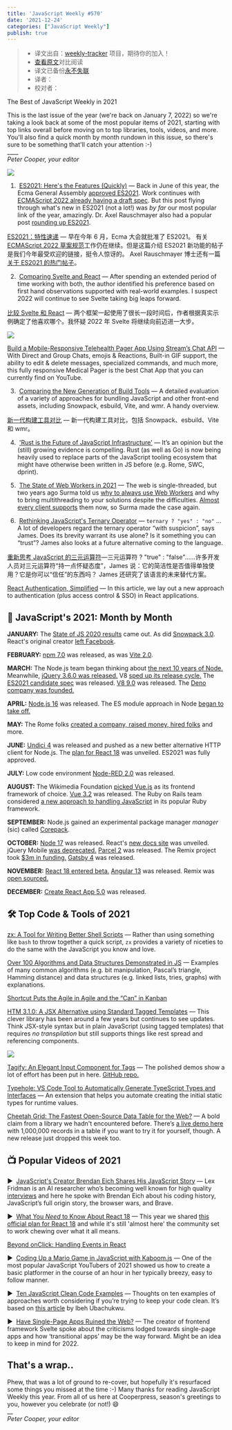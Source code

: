 ```yaml
---
title: 'JavaScript Weekly #570'
date: '2021-12-24'
categories: ["JavaScript Weekly"]
publish: true
---
```

> * 译文出自：[weekly-tracker](https://github.com/FEDarling/weekly-tracker) 项目，期待你的加入！
> * [查看原文](https://javascriptweekly.com/link/117985/web)对比阅读
> * 译文已备份[永不失联]()
> * 译者：
> * 校对者：

The Best of JavaScript Weekly in 2021

This is the last issue of the year (we're back on January 7, 2022) so we're taking a look back at some of the most popular items of 2021, starting with top links overall before moving on to top libraries, tools, videos, and more. You'll also find a quick month by month rundown in this issue, so there's sure to be something that'll catch your attention :-)  
\_\_\_\_  
_Peter Cooper, your editor_

![](https://res.cloudinary.com/cpress/image/upload/w_1280,e_sharpen:60/qibevt2smrj4qldfqbed.jpg)

1.  [ES2021: Here's the Features (Quickly)](https://javascriptweekly.com/link/117997/web "h3manth.com") — Back in June of this year, the Ecma General Assembly [approved ES2021](https://javascriptweekly.com/link/117998/web). Work continues with [ECMAScript 2022 already having a draft spec](https://javascriptweekly.com/link/117999/web). But this post flying through what's new in ES2021 (not a lot!) was _by far_ our most popular link of the year, amazingly. Dr. Axel Rauschmayer also had a popular post [rounding up ES2021](https://javascriptweekly.com/link/118000/web).

[ES2021：特性速递](./es2021_new_feature.md) — 早在今年 6 月，Ecma 大会就批准了 ES2021。 有关[ECMAScript 2022 草案规范](https://tc39.es/ecma262/)工作仍在继续。但是这篇介绍 ES2021 新功能的帖子是我们今年最受欢迎的链接，挺令人惊讶的。 Axel Rauschmayer 博士还有一篇[关于 ES2021 的热门帖子](https://2ality.com/2020/09/ecmascript-2021.html)。

2.  [Comparing Svelte and React](https://javascriptweekly.com/link/118001/web "www.jackfranklin.co.uk") — After spending an extended period of time working with both, the author identified his preference based on first hand observations supported with real-world examples. I suspect 2022 will continue to see Svelte taking big leaps forward.

[比较 Svelte 和 React](./svelte_vs_react.md) — 两个框架一起使用了很长一段时间后，作者根据真实示例确定了他喜欢哪个。我怀疑 2022 年 Svelte 将继续向前迈进一大步。

[![](https://copm.s3.amazonaws.com/8199e33c.png)](https://javascriptweekly.com/link/117986/web)

[Build a Mobile-Responsive Telehealth Pager App Using Stream’s Chat API](https://javascriptweekly.com/link/117986/web "getstream.io") — With Direct and Group Chats, emojis & Reactions, Built-in GIF support, the ability to edit & delete messages, specialized commands, and much more, this fully responsive Medical Pager is the best Chat App that you can currently find on YouTube.

3.  [Comparing the New Generation of Build Tools](https://javascriptweekly.com/link/118002/web "css-tricks.com") — A detailed evaluation of a variety of approaches for bundling JavaScript and other front-end assets, including Snowpack, esbuild, Vite, and wmr. A handy overview.

[新一代构建工具对比](./build_tools_compare.md) — 新一代构建工具对比，包括 Snowpack、esbuild、Vite 和 wmr。

4.  ['Rust is the Future of JavaScript Infrastructure'](https://javascriptweekly.com/link/118003/web "leerob.io") — It’s an opinion but the (still) growing evidence is compelling. Rust (as well as Go) is now being heavily used to replace parts of the JavaScript tooling ecosystem that might have otherwise been written in JS before (e.g. Rome, SWC, dprint).

5.  [The State of Web Workers in 2021](https://javascriptweekly.com/link/118004/web "www.smashingmagazine.com") — The web is single-threaded, but two years ago Surma told us [why to always use Web Workers](https://javascriptweekly.com/link/118005/web) and why to bring multithreading to your solutions despite the difficulties. [Almost every client supports](https://javascriptweekly.com/link/118006/web) them now, so Surma made the case again.

6.  [Rethinking JavaScript's Ternary Operator](https://javascriptweekly.com/link/118007/web "jrsinclair.com") — `ternary ? "yes" : "no"` … A lot of developers regard the ternary operator “with suspicion”, says James. Does its brevity warrant its use alone? Is it something you can “trust”? James also looks at a future alternative coming to the language.

[重新思考 JavaScript 的三元运算符](./ternary.md)—三元运算符 ? "true" : "false"……许多开发人员对三元运算符“持一点怀疑态度”，James 说：它的简洁性是否值得单独使用？它是你可以“信任”的东西吗？ James 还研究了该语言的未来替代方案。

[React Authentication, Simplified](https://javascriptweekly.com/link/117992/web "userfront.com") — In this article, we lay out a new approach to authentication (plus access control & SSO) in React applications.

## 📅 JavaScript's 2021: Month by Month

**JANUARY:** The [State of JS 2020 results](https://javascriptweekly.com/link/118008/web) came out. As did [Snowpack 3.0](https://javascriptweekly.com/link/118009/web). React's original creator [left Facebook](https://javascriptweekly.com/link/118010/web).

**FEBRUARY:** [npm 7.0](https://javascriptweekly.com/link/118011/web) was released, as was [Vite 2.0](https://javascriptweekly.com/link/118012/web).

**MARCH:** The Node.js team began thinking about [the next 10 years of Node.](https://javascriptweekly.com/link/118013/web) Meanwhile, [jQuery 3.6.0 was released.](https://javascriptweekly.com/link/118014/web) V8 [sped up its release cycle.](https://javascriptweekly.com/link/118015/web) The [ES2021 candidate spec](https://javascriptweekly.com/link/118016/web) was released. [V8 9.0](https://javascriptweekly.com/link/118017/web) was released. The [Deno company was founded.](https://javascriptweekly.com/link/118018/web)

**APRIL:** [Node.js 16](https://javascriptweekly.com/link/118019/web) was released. The ES module approach in Node [began to take off.](https://javascriptweekly.com/link/118020/web)

**MAY:** The Rome folks [created a company, raised money, hired folks](https://javascriptweekly.com/link/118021/web) and more.

**JUNE:** [Undici 4](https://javascriptweekly.com/link/118022/web) was released and pushed as a new better alternative HTTP client for Node.js. The [plan for React 18](https://javascriptweekly.com/link/118023/web) was unveiled. ES2021 was fully approved.

**JULY:** Low code environment [Node-RED 2.0](https://javascriptweekly.com/link/118024/web) was released.

**AUGUST:** The Wikimedia Foundation [picked Vue.js](https://javascriptweekly.com/link/118025/web) as its frontend framework of choice. [Vue 3.2](https://javascriptweekly.com/link/118026/web) was released. The Ruby on Rails team considered [a new approach to handling JavaScript](https://javascriptweekly.com/link/118027/web) in its popular Ruby framework.

**SEPTEMBER:** Node.js gained an experimental package manager _manager_ (sic) called [Corepack](https://javascriptweekly.com/link/118028/web).

**OCTOBER:** [Node 17](https://javascriptweekly.com/link/118029/web) was released. React's [new docs site](https://javascriptweekly.com/link/118030/web) was unveiled. jQuery Mobile [was deprecated.](https://javascriptweekly.com/link/118031/web) [Parcel 2](https://javascriptweekly.com/link/118032/web) was released. The Remix project took [$3m in funding.](https://javascriptweekly.com/link/118033/web) [Gatsby 4](https://javascriptweekly.com/link/118034/web) was released.

**NOVEMBER:** [React 18 entered beta.](https://javascriptweekly.com/link/118035/web) [Angular 13](https://javascriptweekly.com/link/118036/web) was released. Remix was [open sourced.](https://javascriptweekly.com/link/118037/web)

**DECEMBER:** [Create React App 5.0](https://javascriptweekly.com/link/118038/web) was released.

## 🛠 Top Code & Tools of 2021

[zx: A Tool for Writing Better Shell Scripts](https://javascriptweekly.com/link/118039/web "github.com") — Rather than using something like `bash` to throw together a quick script, `zx` provides a variety of niceties to do the same with the JavaScript you know and love.

[Over 100 Algorithms and Data Structures Demonstrated in JS](https://javascriptweekly.com/link/118040/web "github.com") — Examples of many common algorithms (e.g. bit manipulation, Pascal’s triangle, Hamming distance) and data structures (e.g. linked lists, tries, graphs) with explanations.

[Shortcut Puts the Agile in Agile and the “Can” in Kanban](https://javascriptweekly.com/link/117996/web "shortcut.com")

[HTM 3.1.0: A JSX Alternative using Standard Tagged Templates](https://javascriptweekly.com/link/118041/web "github.com") — This clever library has been around a few years but continues to see updates. Think JSX-style syntax but in plain JavaScript (using tagged templates) that requires _no transpilation_ but still supports things like rest spread and referencing components.

[![](https://res.cloudinary.com/cpress/image/upload/w_1280,e_sharpen:60/lbya5pyfwedazjpwjggv.jpg)](https://javascriptweekly.com/link/118042/web)

[Tagify: An Elegant Input Component for Tags](https://javascriptweekly.com/link/118042/web "yaireo.github.io") — The polished demos show a lot of effort has been put in here. [GitHub repo.](https://javascriptweekly.com/link/118043/web)

[Typehole: VS Code Tool to Automatically Generate TypeScript Types and Interfaces](https://javascriptweekly.com/link/118044/web "github.com") — An extension that helps you automate creating the initial static types for runtime values.

[Cheetah Grid: The Fastest Open-Source Data Table for the Web?](https://javascriptweekly.com/link/118045/web "github.com") — A bold claim from a library we hadn't encountered before. There’s [a live demo here](https://javascriptweekly.com/link/118046/web) with 1,000,000 records in a table if you want to try it for yourself, though. A new release just dropped this week too.

## 📺 Popular Videos of 2021

▶  [JavaScript's Creator Brendan Eich Shares His JavaScript Story](https://javascriptweekly.com/link/118047/web "www.youtube.com") — Lex Fridman is an AI researcher who’s becoming well known for high quality [interviews](https://javascriptweekly.com/link/118048/web) and here he spoke with Brendan Eich about his coding history, JavaScript’s full origin story, the browser wars, and Brave.

▶  [What You _Need_ to Know About React 18](https://javascriptweekly.com/link/118049/web "www.youtube.com") — This year we shared [this official plan for React 18](https://javascriptweekly.com/link/118023/web) and while it's still 'almost here' the community set to work chewing over what it all means.

[Beyond onClick: Handling Events in React](https://javascriptweekly.com/link/117994/web "go.lightstep.com")

▶  [Coding Up a Mario Game in JavaScript with Kaboom.js](https://javascriptweekly.com/link/118050/web "www.youtube.com") — One of the most popular JavaScript YouTubers of 2021 showed us how to create a basic platformer in the course of an hour in her typically breezy, easy to follow manner.

▶  [Ten JavaScript Clean Code Examples](https://javascriptweekly.com/link/118051/web "www.youtube.com") — Thoughts on ten examples of approaches worth considering if you’re trying to keep your code clean. It’s based on [this article](https://javascriptweekly.com/link/118052/web) by Ibeh Ubachukwu.

▶  [Have Single-Page Apps Ruined the Web?](https://javascriptweekly.com/link/118053/web "www.youtube.com") — The creator of frontend framework Svelte spoke about the criticisms lodged towards single-page apps and how ‘transitional apps’ may be the way forward. Might be an idea to keep in mind for 2022.

## **That's a wrap..**

Phew, that was a lot of ground to re-cover, but hopefully it's resurfaced some things you missed at the time :-) Many thanks for reading JavaScript Weekly this year. From all of us here at Cooperpress, season's greetings to you, however you celebrate (or not!) 😄  
\_\_  
_Peter Cooper, your editor_